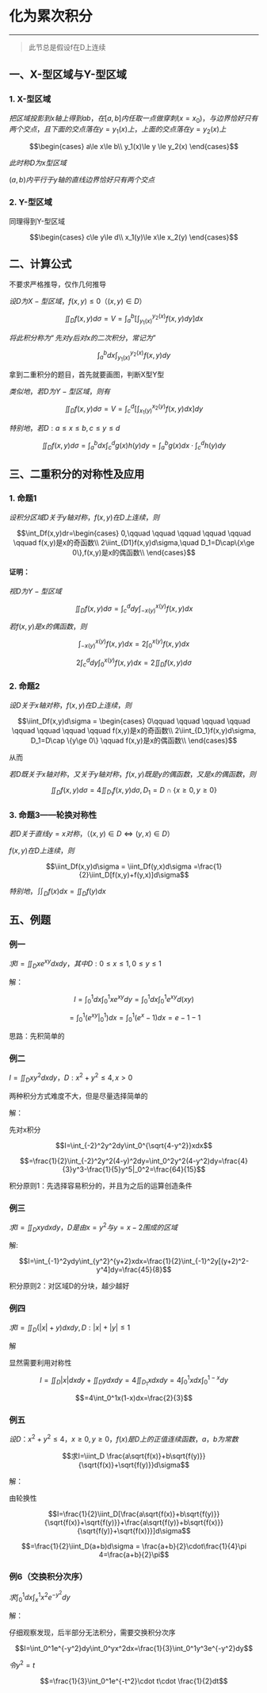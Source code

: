 # 化为累次积分

---

> 此节总是假设f在D上连续

## 一、X-型区域与Y-型区域

### 1. X-型区域

$把区域投影到x轴上得到ab，在[a,b]内任取一点做穿刺(x=x_0)，与边界恰好只有两个交点，且下面的交点落在y=y_1(x)上，上面的交点落在y=y_2(x)上$

$$\begin{cases}
a\le x\le b\\
y_1(x)\le y \le y_2(x)
\end{cases}$$

$此时称D为x型区域$

$(a,b)内平行于y轴的直线边界恰好只有两个交点$

### 2. Y-型区域

同理得到Y-型区域

$$\begin{cases}
c\le y\le d\\
x_1(y)\le x\le x_2(y)
\end{cases}$$

## 二、计算公式

不要求严格推导，仅作几何推导

$设D为X-型区域，f(x,y)\le 0（(x,y)\in D）$

$$\iint _Df(x,y)d\sigma=V=\int_a^b[\int_{y_1(x)}^{y_2(x)}f(x,y)dy]dx$$

$将此积分称为“先对y后对x的二次积分，常记为”$

$$\int_a^bdx\int_{y_1(x)}^{y_2(x)}f(x,y)dy$$

拿到二重积分的题目，首先就要画图，判断X型Y型

$类似地，若D为Y-型区域，则有$

$$\iint _Df(x,y)d\sigma=V=\int_c^d[\int_{x_1(y)}^{x_2(y)}f(x,y)dx]dy$$

$特别地，若D:a\le x\le b, c\le y\le d$

$$\iint _D f(x,y)d\sigma = \int_a^bdx\int_c^d g(x)h(y)dy=\int_a^bg(x)dx\cdot \int _c^dh(y)dy$$


## 三、二重积分的对称性及应用

### 1. 命题1

$设积分区域D关于y轴对称，f(x,y)在D上连续，则$

$$\int_Df(x,y)dr=\begin{cases}
0,\qquad \qquad \qquad \qquad \qquad \qquad f(x,y)是x的奇函数\\
2\iint_{D1}f(x,y)d\sigma,\quad D_1=D\cap\{x\ge 0\},f(x,y)是x的偶函数\\
\end{cases}$$

#### 证明：

$视D为Y-型区域$

$$\iint_Df(x,y)d\sigma =\int_c^ddy\int_{-x(y)}^{x(y)}f(x,y)dx$$

$若f(x,y)是x的偶函数，则$

$$\int_{-x(y)}^{x(y)}f(x,y)dx=2\int_0^{x(y)}f(x,y)dx$$

$$2\int_c^ddy\int_0^{x(y)}f(x,y)dx=2\iint_Df(x,y)d\sigma$$

### 2. 命题2

$设D关于x轴对称，f(x,y)在D上连续，则$

$$\iint_Df(x,y)d\sigma = \begin{cases}
0\qquad \qquad \qquad \qquad \qquad \qquad \qquad \qquad f(x,y)是x的奇函数\\
2\iint_{D_1}f(x,y)d\sigma, D_1=D\cap \{y\ge 0\} \qquad f(x,y)是x的偶函数\\
\end{cases}$$

从而

$若D既关于x轴对称，又关于y轴对称，f(x,y)既是y的偶函数，又是x的偶函数，则$

$$\iint_Df(x,y)d\sigma = 4\iint_{D_1}f(x,y)d\sigma , D_1 = D\cap \{x\ge 0, y\ge 0\}$$

### 3. 命题3——轮换对称性

$若D关于直线y=x对称，（(x,y)\in D \Leftrightarrow (y,x)\in D）$

$f(x,y)在D上连续，则$

$$\iint_Df(x,y)d\sigma = \iint_Df(y,x)d\sigma =\frac{1}{2}\iint_D[f(x,y)+f(y,x)]d\sigma$$

$特别地，\iint_Df(x)dx=\iint _D f(y)dx$

## 五、例题

### 例一

$求I=\iint _Dxe^{xy}dxdy，其中D:0\le x \le 1,0\le y\le 1$

解：

$$I=\int_0^1dx\int_0^1xe^{xy}dy=\int_0^1dx\int_0^1e^{xy}d(xy)$$

$$=\int_0^1(e^{xy}|_0^1)dx=\int_0^1(e^x-1)dx=e-1-1$$

思路：先积简单的

### 例二

$I=\iint_Dxy^2dxdy，D:x^2+y^2\le 4,x>0$

两种积分方式难度不大，但是尽量选择简单的

解：

先对x积分

$$I=\int_{-2}^2y^2dy\int_0^{\sqrt{4-y^2}}xdx$$

$$=\frac{1}{2}\int_{-2}^2y^2(4-y)^2dy=\int_0^2y^2(4-y^2)dy=\frac{4}{3}y^3-\frac{1}{5}y^5|_0^2=\frac{64}{15}$$

积分原则1：先选择容易积分的，并且为之后的运算创造条件

### 例三

$求I=\iint_Dxydxdy，D是由x=y^2与y=x-2围成的区域$

解:

$$I=\int_{-1}^2ydy\int_{y^2}^{y+2}xdx=\frac{1}{2}\int_{-1}^2y[(y+2)^2-y^4]dy=\frac{45}{8}$$

积分原则2：对区域D的分块，越少越好

### 例四

$求I=\iint _D (|x|+y)dxdy, D:|x|+|y|\le 1$

解

显然需要利用对称性

$$I=\iint _D|x|dxdy+\iint_Dydxdy=4\iint_{D_1}xdxdy=4\int_0^1xdx\int_0^{1-x}dy$$

$$=4\int_0^1x(1-x)dx=\frac{2}{3}$$

### 例五

$设D：x^2+y^2\le 4，x\ge 0, y\ge 0，f(x)是D上的正值连续函数，a，b为常数$

$$求I=\iint_D \frac{a\sqrt{f(x)}+b\sqrt{f(y)}}{\sqrt{f(x)}+\sqrt{f(y)}}d\sigma$$

解：

由轮换性

$$I=\frac{1}{2}\iint_D[\frac{a\sqrt{f(x)}+b\sqrt{f(y)}}{\sqrt{f(x)}+\sqrt{f(y)}}+\frac{a\sqrt{f(y)}+b\sqrt{f(x)}}{\sqrt{f(y)}+\sqrt{f(x)}}]d\sigma$$

$$=\frac{1}{2}\iint_D(a+b)d\sigma = \frac{a+b}{2}\cdot\frac{1}{4}\pi 4=\frac{a+b}{2}\pi$$

### 例6（交换积分次序）

$求\int_0^1dx\int_x^1x^2e^{-y^2}dy$

解：

仔细观察发现，后半部分无法积分，需要交换积分次序

$$I=\int_0^1e^{-y^2}dy\int_0^yx^2dx=\frac{1}{3}\int_0^1y^3e^{-y^2}dy$$

$令y^2=t$

$$=\frac{1}{3}\int_0^1e^{-t^2}\cdot t\cdot \frac{1}{2}dt$$